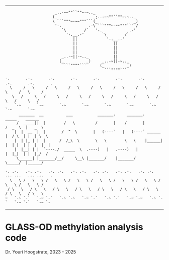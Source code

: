 ___
                          _..-~~""``""~-~.._                                                  
                         (_                _;..-~~""``""~-~.._                                
                         \ ```"""~-~~"""```(_                _)                               
                          '-.            .-\ ```"""~-~~"""``` /                               
                             `\        /`   '-.            .-'                                
                               '-.__.-'        `\        /`                                   
                                  ||             '-.__.-'                                     
                                  ||                ||                                        
                                  ||                ||                                        
                                  ||                ||                                        
                             _..-~||-~.._           ||                                        
                            (_          _)     _..-~||-~.._                                   
                              ```""""```      (_          _)                                  
                                                ```""""```                                    
                                                                                              
    -.       .-.       .-.       .-.       .-.       .-.       .-.       .-.       .-.       .
      \     /   \     /   \     /   \     /   \     /   \     /   \     /   \     /   \     / 
       \   /     \   /     \   /     \   /     \   /     \   /     \   /     \   /     \   /  
        `-~       `-~       `-~       `-~       `-~       `-~       `-~       `-~       `-~   
          _______  __          ___           _______.     _______.           _____    ______   
         /  _____||  |        /   \         /       |    /       |          /  _  \  |   _  \  
        |  |  __  |  |       /  ^  \       |   (----`   |   (----` ______  |  / \  | |  | \  \ 
        |  | |_ | |  |      /  /_\  \       \   \        \   \    |______| |  | |  | |  |  |  |
        |  |__| | |  `----./  _____  \  .----)   |   .----)   |            |  |_|  | |  |_/  / 
         \______| |_______/__/     \__\ |_______/    |_______/              \_____/  |______/  
                                                                                               
    -. .-.   .-. .-.   .-. .-.   .-. .-.   .-. .-.   .-. .-.   .-. .-.   .-. .-.   .-. .-.   .
      \   \ /   \   \ /   \   \ /   \   \ /   \   \ /   \   \ /   \   \ /   \   \ /   \   \ / 
     / \   \   / \   \   / \   \   / \   \   / \   \   / \   \   / \   \   / \   \   / \   \  
    ~   `-~ `-`   `-~ `-`   `-~ `-~   `-~ `-`   `-~ `-`   `-~ `-~   `-~ `-`   `-~ `-`   `-~ `-
___



# GLASS-OD methylation analysis code #

Dr. Youri Hoogstrate, 2023 - 2025

